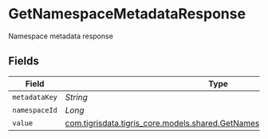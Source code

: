 # GetNamespaceMetadataResponse

Namespace metadata response


## Fields

| Field                                                                                                                                  | Type                                                                                                                                   | Required                                                                                                                               | Description                                                                                                                            |
| -------------------------------------------------------------------------------------------------------------------------------------- | -------------------------------------------------------------------------------------------------------------------------------------- | -------------------------------------------------------------------------------------------------------------------------------------- | -------------------------------------------------------------------------------------------------------------------------------------- |
| `metadataKey`                                                                                                                          | *String*                                                                                                                               | :heavy_minus_sign:                                                                                                                     | N/A                                                                                                                                    |
| `namespaceId`                                                                                                                          | *Long*                                                                                                                                 | :heavy_minus_sign:                                                                                                                     | N/A                                                                                                                                    |
| `value`                                                                                                                                | [com.tigrisdata.tigris_core.models.shared.GetNamespaceMetadataResponseValue](../../models/shared/GetNamespaceMetadataResponseValue.md) | :heavy_minus_sign:                                                                                                                     | N/A                                                                                                                                    |